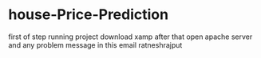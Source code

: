 # house-Price-Prediction
first of step running project download xamp after that open apache server and any problem message in this email ratneshrajput
